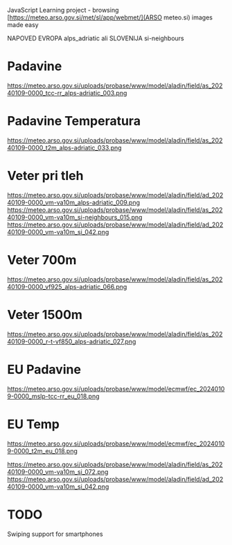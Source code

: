 JavaScript Learning project - browsing [https://meteo.arso.gov.si/met/sl/app/webmet/](ARSO meteo.si) images made easy



NAPOVED EVROPA  alps_adriatic ali SLOVENIJA si-neighbours

# Padavine
https://meteo.arso.gov.si/uploads/probase/www/model/aladin/field/as_20240109-0000_tcc-rr_alps-adriatic_003.png

# Padavine Temperatura
https://meteo.arso.gov.si/uploads/probase/www/model/aladin/field/as_20240109-0000_t2m_alps-adriatic_033.png

# Veter pri tleh
https://meteo.arso.gov.si/uploads/probase/www/model/aladin/field/ad_20240109-0000_vm-va10m_alps-adriatic_009.png
https://meteo.arso.gov.si/uploads/probase/www/model/aladin/field/as_20240109-0000_vm-va10m_si-neighbours_015.png
https://meteo.arso.gov.si/uploads/probase/www/model/aladin/field/ad_20240109-0000_vm-va10m_si_042.png
# Veter 700m
https://meteo.arso.gov.si/uploads/probase/www/model/aladin/field/as_20240109-0000_vf925_alps-adriatic_066.png

# Veter 1500m
https://meteo.arso.gov.si/uploads/probase/www/model/aladin/field/as_20240109-0000_r-t-vf850_alps-adriatic_027.png



# EU Padavine
https://meteo.arso.gov.si/uploads/probase/www/model/ecmwf/ec_20240109-0000_mslp-tcc-rr_eu_018.png

# EU Temp
https://meteo.arso.gov.si/uploads/probase/www/model/ecmwf/ec_20240109-0000_t2m_eu_018.png

https://meteo.arso.gov.si/uploads/probase/www/model/aladin/field/as_20240109-0000_vm-va10m_si_072.png
https://meteo.arso.gov.si/uploads/probase/www/model/aladin/field/ad_20240109-0000_vm-va10m_si_042.png


# TODO

Swiping support for smartphones

